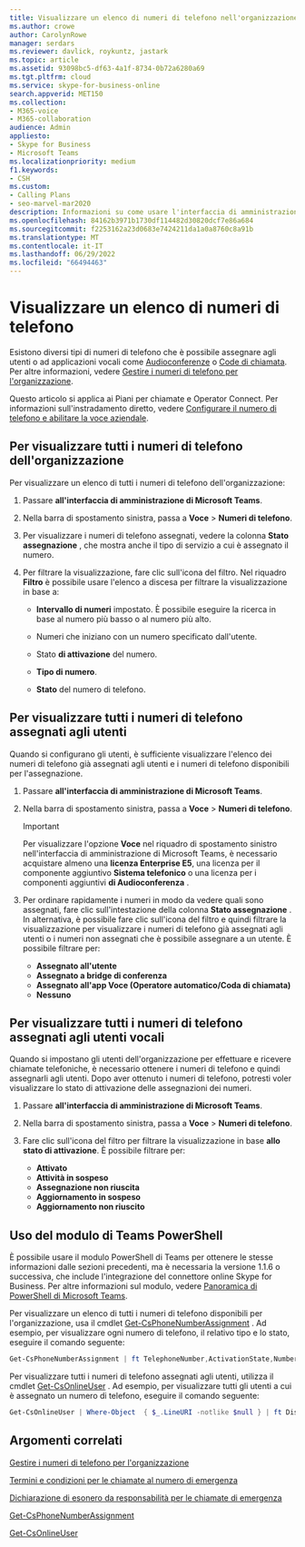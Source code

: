 ```yaml
---
title: Visualizzare un elenco di numeri di telefono nell'organizzazione
ms.author: crowe
author: CarolynRowe
manager: serdars
ms.reviewer: davlick, roykuntz, jastark
ms.topic: article
ms.assetid: 93098bc5-df63-4a1f-8734-0b72a6280a69
ms.tgt.pltfrm: cloud
ms.service: skype-for-business-online
search.appverid: MET150
ms.collection:
- M365-voice
- M365-collaboration
audience: Admin
appliesto:
- Skype for Business
- Microsoft Teams
ms.localizationpriority: medium
f1.keywords:
- CSH
ms.custom:
- Calling Plans
- seo-marvel-mar2020
description: Informazioni su come usare l'interfaccia di amministrazione di Microsoft Teams per visualizzare un elenco di tutti i numeri di telefono dell'organizzazione e di tutti i numeri assegnati agli utenti o non assegnati.
ms.openlocfilehash: 84162b3971b1730df114482d30820dcf7e86a684
ms.sourcegitcommit: f2253162a23d0683e7424211da1a0a8760c8a91b
ms.translationtype: MT
ms.contentlocale: it-IT
ms.lasthandoff: 06/29/2022
ms.locfileid: "66494463"
---
```

# <a name="see-a-list-of-telephone-numbers"></a>Visualizzare un elenco di numeri di telefono 

Esistono diversi tipi di numeri di telefono che è possibile assegnare agli utenti o ad applicazioni vocali come [Audioconferenze](deploy-audio-conferencing-teams-landing-page.md) o [Code di chiamata](plan-auto-attendant-call-queue.md). Per altre informazioni, vedere [Gestire i numeri di telefono per l'organizzazione](/microsoftteams/manage-phone-numbers-landing-page).

Questo articolo si applica ai Piani per chiamate e Operator Connect. Per informazioni sull'instradamento diretto, vedere [Configurare il numero di telefono e abilitare la voce aziendale](direct-routing-enable-users.md#configure-the-phone-number-and-enable-enterprise-voice).
  
## <a name="to-see-all-telephone-numbers-in-your-organization"></a>Per visualizzare tutti i numeri di telefono dell'organizzazione

Per visualizzare un elenco di tutti i numeri di telefono dell'organizzazione:

1. Passare **all'interfaccia di amministrazione di Microsoft Teams**.

2. Nella barra di spostamento sinistra, passa a **Voce** > **Numeri di telefono**.

3. Per visualizzare i numeri di telefono assegnati, vedere la colonna **Stato assegnazione** , che mostra anche il tipo di servizio a cui è assegnato il numero.

4. Per filtrare la visualizzazione, fare clic sull'icona del filtro. Nel riquadro **Filtro** è possibile usare l'elenco a discesa per filtrare la visualizzazione in base a:

   - **Intervallo di numeri** impostato. È possibile eseguire la ricerca in base al numero più basso o al numero più alto.

   - Numeri che iniziano con un numero specificato dall'utente.

   - Stato **di attivazione** del numero.

   - **Tipo di numero**.

   - **Stato** del numero di telefono.

## <a name="to-see-all-telephone-numbers-that-are-assigned-to-users"></a>Per visualizzare tutti i numeri di telefono assegnati agli utenti

Quando si configurano gli utenti, è sufficiente visualizzare l'elenco dei numeri di telefono già assegnati agli utenti e i numeri di telefono disponibili per l'assegnazione.

1. Passare **all'interfaccia di amministrazione di Microsoft Teams**.

2. Nella barra di spostamento sinistra, passa a **Voce** > **Numeri di telefono**.

    > [!IMPORTANT]
    > Per visualizzare l'opzione **Voce** nel riquadro di spostamento sinistro nell'interfaccia di amministrazione di Microsoft Teams, è necessario acquistare almeno una **licenza Enterprise E5**, una licenza per il componente aggiuntivo **Sistema telefonico** o una licenza per i componenti aggiuntivi **di Audioconferenza** .

3. Per ordinare rapidamente i numeri in modo da vedere quali sono assegnati, fare clic sull'intestazione della colonna **Stato assegnazione** . In alternativa, è possibile fare clic sull'icona del filtro e quindi filtrare la visualizzazione per visualizzare i numeri di telefono già assegnati agli utenti o i numeri non assegnati che è possibile assegnare a un utente. È possibile filtrare per:

   - **Assegnato all'utente**
   - **Assegnato a bridge di conferenza** 
   - **Assegnato all'app Voce (Operatore automatico/Coda di chiamata)**
   - **Nessuno**

## <a name="to-see-all-telephone-numbers-that-are-assigned-to-voice-users"></a>Per visualizzare tutti i numeri di telefono assegnati agli utenti vocali

Quando si impostano gli utenti dell'organizzazione per effettuare e ricevere chiamate telefoniche, è necessario ottenere i numeri di telefono e quindi assegnarli agli utenti. Dopo aver ottenuto i numeri di telefono, potresti voler visualizzare lo stato di attivazione delle assegnazioni dei numeri.
  
1. Passare **all'interfaccia di amministrazione di Microsoft Teams**.

2. Nella barra di spostamento sinistra, passa a **Voce** > **Numeri di telefono**.

3. Fare clic sull'icona del filtro per filtrare la visualizzazione in base **allo stato di attivazione**. È possibile filtrare per:

   - **Attivato**
   - **Attività in sospeso**
   - **Assegnazione non riuscita**
   - **Aggiornamento in sospeso**
   - **Aggiornamento non riuscito**

## <a name="using-the-teams-powershell-module"></a>Uso del modulo di Teams PowerShell

È possibile usare il modulo PowerShell di Teams per ottenere le stesse informazioni dalle sezioni precedenti, ma è necessaria la versione 1.1.6 o successiva, che include l'integrazione del connettore online Skype for Business. Per altre informazioni sul modulo, vedere [Panoramica di PowerShell di Microsoft Teams](teams-powershell-overview.md).

Per visualizzare un elenco di tutti i numeri di telefono disponibili per l'organizzazione, usa il cmdlet [Get-CsPhoneNumberAssignment](/powershell/module/teams/get-csphonenumberassignment) . Ad esempio, per visualizzare ogni numero di telefono, il relativo tipo e lo stato, eseguire il comando seguente:

```PowerShell
Get-CsPhoneNumberAssignment | ft TelephoneNumber,ActivationState,NumberType
```

Per visualizzare tutti i numeri di telefono assegnati agli utenti, utilizza il cmdlet [Get-CsOnlineUser](/powershell/module/skype/get-csonlineuser) . Ad esempio, per visualizzare tutti gli utenti a cui è assegnato un numero di telefono, eseguire il comando seguente:

```PowerShell
Get-CsOnlineUser | Where-Object  { $_.LineURI -notlike $null } | ft DisplayName,UserPrincipalName,LineURI
```

## <a name="related-topics"></a>Argomenti correlati

[Gestire i numeri di telefono per l'organizzazione](manage-phone-numbers-landing-page.md)

[Termini e condizioni per le chiamate al numero di emergenza](./emergency-calling-terms-and-conditions.md)

[Dichiarazione di esonero da responsabilità per le chiamate di emergenza](https://github.com/MicrosoftDocs/OfficeDocs-SkypeForBusiness/blob/live/Teams/downloads/emergency-calling/emergency-calling-label-(en-us)-(v.1.0).zip?raw=true)

[Get-CsPhoneNumberAssignment](/powershell/module/teams/get-csphonenumberassignment)
  
[Get-CsOnlineUser](/powershell/module/skype/get-csonlineuser)
